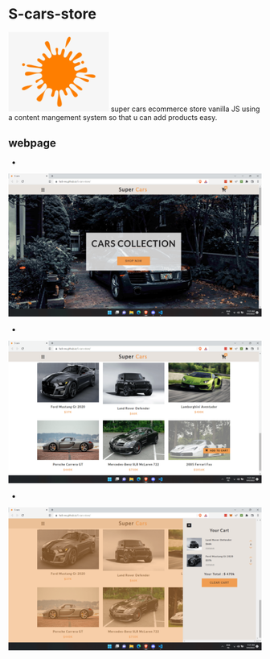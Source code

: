 # S-cars-store
<img src="icon.png" width="200px" >
super cars ecommerce store vanilla JS using a content mangement system so that u can add products easy.

## webpage
-
<img src="./images/Screenshot-1-.png" >

-
<img src="./images/Screenshot-2-.png" >

-
<img src="./images/Screenshot-3-.png" >


